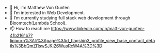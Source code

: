 - 👋 Hi, I’m Matthew Von Gunten
- 👀 I’m interested in Web Development.
- 🌱 I’m currently studying full stack web development through Bloomtech(Lambda School).
- 📫 How to reach me https://www.linkedin.com/in/matt-von-gunten-41b2161b7?lipi=urn%3Ali%3Apage%3Ad_flagship3_profile_view_base_contact_details%3BbQmZI1swSJKi26WuoRcW4A%3D%3D
